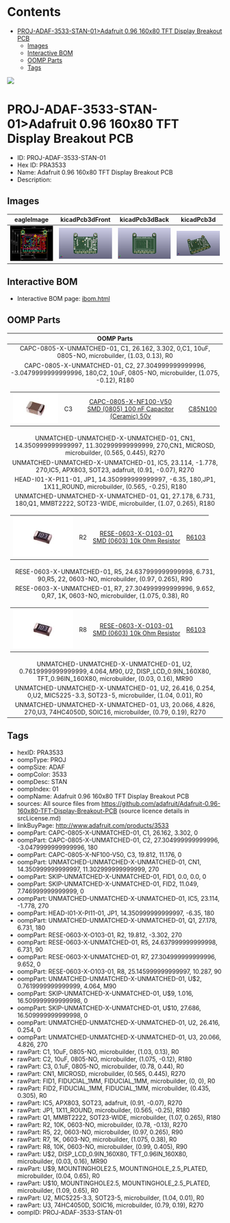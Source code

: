 



Contents
========

* [PROJ-ADAF-3533-STAN-01>Adafruit 0.96 160x80 TFT Display Breakout PCB](#proj-adaf-3533-stan-01adafruit-096-160x80-tft-display-breakout-pcb)
	* [Images](#images)
	* [Interactive BOM](#interactive-bom)
	* [OOMP Parts](#oomp-parts)
	* [Tags](#tags)
  
![][im]
# PROJ-ADAF-3533-STAN-01>Adafruit 0.96 160x80 TFT Display Breakout PCB

- ID: PROJ-ADAF-3533-STAN-01
- Hex ID: PRA3533
- Name: Adafruit 0.96 160x80 TFT Display Breakout PCB
- Description: 

## Images
  
  

|eagleImage|kicadPcb3dFront|kicadPcb3dBack|kicadPcb3d|
| :---: | :---: | :---: | :---: |
|[![eagleImage](eagleImage_140.png)](eagleImage_600.png)|[![kicadPcb3dFront](kicadPcb3dFront_140.png)](kicadPcb3dFront_600.png)|[![kicadPcb3dBack](kicadPcb3dBack_140.png)](kicadPcb3dBack_600.png)|[![kicadPcb3d](kicadPcb3d_140.png)](kicadPcb3d_600.png)|

## Interactive BOM

- Interactive BOM page: [ibom.html](kicad/bom/ibom.html)

## OOMP Parts
  

|OOMP Parts|
| :---: |
|CAPC-0805-X-UNMATCHED-01, C1, 26.162, 3.302, 0,C1, 10uF, 0805-NO, microbuilder, (1.03, 0.13), R0|
|CAPC-0805-X-UNMATCHED-01, C2, 27.304999999999996, -3.0479999999999996, 180,C2, 10uF, 0805-NO, microbuilder, (1.075, -0.12), R180|
|<table><tr><td>![CAPC-0805-X-NF100-V50](https://raw.githubusercontent.com/oomlout/oomlout_OOMP_parts/main/CAPC-0805-X-NF100-V50/image_140.jpg)</td><td> C3</td><td>[CAPC-0805-X-NF100-V50<br>SMD (0805) 100 nF Capacitor (Ceramic) 50v](https://github.com/oomlout/oomlout_OOMP_parts/tree/main/CAPC-0805-X-NF100-V50/)</td><td>[C85N100](https://github.com/oomlout/oomlout_OOMP_parts/tree/main/CAPC-0805-X-NF100-V50/)</td></tr></table>|
|UNMATCHED-UNMATCHED-X-UNMATCHED-01, CN1, 14.350999999999997, 11.302999999999999, 270,CN1, MICROSD, microbuilder, (0.565, 0.445), R270|
|UNMATCHED-UNMATCHED-X-UNMATCHED-01, IC5, 23.114, -1.778, 270,IC5, APX803, SOT23, adafruit, (0.91, -0.07), R270|
|HEAD-I01-X-PI11-01, JP1, 14.350999999999997, -6.35, 180,JP1, 1X11_ROUND, microbuilder, (0.565, -0.25), R180|
|UNMATCHED-UNMATCHED-X-UNMATCHED-01, Q1, 27.178, 6.731, 180,Q1, MMBT2222, SOT23-WIDE, microbuilder, (1.07, 0.265), R180|
|<table><tr><td>![RESE-0603-X-O103-01](https://raw.githubusercontent.com/oomlout/oomlout_OOMP_parts/main/RESE-0603-X-O103-01/image_140.jpg)</td><td> R2</td><td>[RESE-0603-X-O103-01<br>SMD (0603) 10k Ohm Resistor](https://github.com/oomlout/oomlout_OOMP_parts/tree/main/RESE-0603-X-O103-01/)</td><td>[R6103](https://github.com/oomlout/oomlout_OOMP_parts/tree/main/RESE-0603-X-O103-01/)</td></tr></table>|
|RESE-0603-X-UNMATCHED-01, R5, 24.637999999999998, 6.731, 90,R5, 22, 0603-NO, microbuilder, (0.97, 0.265), R90|
|RESE-0603-X-UNMATCHED-01, R7, 27.304999999999996, 9.652, 0,R7, 1K, 0603-NO, microbuilder, (1.075, 0.38), R0|
|<table><tr><td>![RESE-0603-X-O103-01](https://raw.githubusercontent.com/oomlout/oomlout_OOMP_parts/main/RESE-0603-X-O103-01/image_140.jpg)</td><td> R8</td><td>[RESE-0603-X-O103-01<br>SMD (0603) 10k Ohm Resistor](https://github.com/oomlout/oomlout_OOMP_parts/tree/main/RESE-0603-X-O103-01/)</td><td>[R6103](https://github.com/oomlout/oomlout_OOMP_parts/tree/main/RESE-0603-X-O103-01/)</td></tr></table>|
|UNMATCHED-UNMATCHED-X-UNMATCHED-01, U$2, 0.7619999999999999, 4.064, M90,U$2, DISP_LCD_0.9IN_160X80, TFT_0.96IN_160X80, microbuilder, (0.03, 0.16), MR90|
|UNMATCHED-UNMATCHED-X-UNMATCHED-01, U2, 26.416, 0.254, 0,U2, MIC5225-3.3, SOT23-5, microbuilder, (1.04, 0.01), R0|
|UNMATCHED-UNMATCHED-X-UNMATCHED-01, U3, 20.066, 4.826, 270,U3, 74HC4050D, SOIC16, microbuilder, (0.79, 0.19), R270|

## Tags

- hexID: PRA3533
- oompType: PROJ
- oompSize: ADAF
- oompColor: 3533
- oompDesc: STAN
- oompIndex: 01
- oompName: Adafruit 0.96 160x80 TFT Display Breakout PCB
- sources: All source files from https://github.com/adafruit/Adafruit-0.96-160x80-TFT-Display-Breakout-PCB (source licence details in srcLicense.md)
- linkBuyPage: http://www.adafruit.com/products/3533
- oompPart: CAPC-0805-X-UNMATCHED-01, C1, 26.162, 3.302, 0
- oompPart: CAPC-0805-X-UNMATCHED-01, C2, 27.304999999999996, -3.0479999999999996, 180
- oompPart: CAPC-0805-X-NF100-V50, C3, 19.812, 11.176, 0
- oompPart: UNMATCHED-UNMATCHED-X-UNMATCHED-01, CN1, 14.350999999999997, 11.302999999999999, 270
- oompPart: SKIP-UNMATCHED-X-UNMATCHED-01, FID1, 0.0, 0.0, 0
- oompPart: SKIP-UNMATCHED-X-UNMATCHED-01, FID2, 11.049, 7.746999999999999, 0
- oompPart: UNMATCHED-UNMATCHED-X-UNMATCHED-01, IC5, 23.114, -1.778, 270
- oompPart: HEAD-I01-X-PI11-01, JP1, 14.350999999999997, -6.35, 180
- oompPart: UNMATCHED-UNMATCHED-X-UNMATCHED-01, Q1, 27.178, 6.731, 180
- oompPart: RESE-0603-X-O103-01, R2, 19.812, -3.302, 270
- oompPart: RESE-0603-X-UNMATCHED-01, R5, 24.637999999999998, 6.731, 90
- oompPart: RESE-0603-X-UNMATCHED-01, R7, 27.304999999999996, 9.652, 0
- oompPart: RESE-0603-X-O103-01, R8, 25.145999999999997, 10.287, 90
- oompPart: UNMATCHED-UNMATCHED-X-UNMATCHED-01, U$2, 0.7619999999999999, 4.064, M90
- oompPart: SKIP-UNMATCHED-X-UNMATCHED-01, U$9, 1.016, 16.509999999999998, 0
- oompPart: SKIP-UNMATCHED-X-UNMATCHED-01, U$10, 27.686, 16.509999999999998, 0
- oompPart: UNMATCHED-UNMATCHED-X-UNMATCHED-01, U2, 26.416, 0.254, 0
- oompPart: UNMATCHED-UNMATCHED-X-UNMATCHED-01, U3, 20.066, 4.826, 270
- rawPart: C1, 10uF, 0805-NO, microbuilder, (1.03, 0.13), R0
- rawPart: C2, 10uF, 0805-NO, microbuilder, (1.075, -0.12), R180
- rawPart: C3, 0.1uF, 0805-NO, microbuilder, (0.78, 0.44), R0
- rawPart: CN1, MICROSD, microbuilder, (0.565, 0.445), R270
- rawPart: FID1, FIDUCIAL_1MM, FIDUCIAL_1MM, microbuilder, (0, 0), R0
- rawPart: FID2, FIDUCIAL_1MM, FIDUCIAL_1MM, microbuilder, (0.435, 0.305), R0
- rawPart: IC5, APX803, SOT23, adafruit, (0.91, -0.07), R270
- rawPart: JP1, 1X11_ROUND, microbuilder, (0.565, -0.25), R180
- rawPart: Q1, MMBT2222, SOT23-WIDE, microbuilder, (1.07, 0.265), R180
- rawPart: R2, 10K, 0603-NO, microbuilder, (0.78, -0.13), R270
- rawPart: R5, 22, 0603-NO, microbuilder, (0.97, 0.265), R90
- rawPart: R7, 1K, 0603-NO, microbuilder, (1.075, 0.38), R0
- rawPart: R8, 10K, 0603-NO, microbuilder, (0.99, 0.405), R90
- rawPart: U$2, DISP_LCD_0.9IN_160X80, TFT_0.96IN_160X80, microbuilder, (0.03, 0.16), MR90
- rawPart: U$9, MOUNTINGHOLE2.5, MOUNTINGHOLE_2.5_PLATED, microbuilder, (0.04, 0.65), R0
- rawPart: U$10, MOUNTINGHOLE2.5, MOUNTINGHOLE_2.5_PLATED, microbuilder, (1.09, 0.65), R0
- rawPart: U2, MIC5225-3.3, SOT23-5, microbuilder, (1.04, 0.01), R0
- rawPart: U3, 74HC4050D, SOIC16, microbuilder, (0.79, 0.19), R270
- oompID: PROJ-ADAF-3533-STAN-01



[im]: kicadPcb3d_450.png
